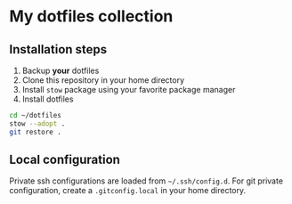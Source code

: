# My dotfiles collection

## Installation steps

1. Backup **your** dotfiles
2. Clone this repository in your home directory
3. Install `stow` package using your favorite package manager
4. Install dotfiles

```sh
cd ~/dotfiles
stow --adopt .
git restore .
```

## Local configuration

Private ssh configurations are loaded from `~/.ssh/config.d`. For git private configuration, create a `.gitconfig.local` in your home directory.
